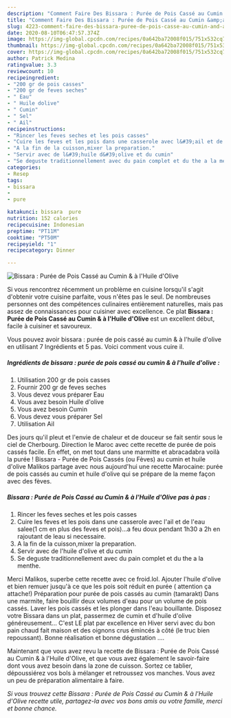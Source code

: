 ```yaml
---
description: "Comment Faire Des Bissara : Purée de Pois Cassé au Cumin &amp;amp; à l&amp;#39;Huile d&amp;#39;Olive"
title: "Comment Faire Des Bissara : Purée de Pois Cassé au Cumin &amp;amp; à l&amp;#39;Huile d&amp;#39;Olive"
slug: 4223-comment-faire-des-bissara-puree-de-pois-casse-au-cumin-and-amp-a-l-and-39-huile-d-and-39-olive
date: 2020-08-10T06:47:57.374Z
image: https://img-global.cpcdn.com/recipes/0a642ba72008f015/751x532cq70/bissara-puree-de-pois-casse-au-cumin-a-lhuile-dolive-photo-principale-de-la-recette.jpg
thumbnail: https://img-global.cpcdn.com/recipes/0a642ba72008f015/751x532cq70/bissara-puree-de-pois-casse-au-cumin-a-lhuile-dolive-photo-principale-de-la-recette.jpg
cover: https://img-global.cpcdn.com/recipes/0a642ba72008f015/751x532cq70/bissara-puree-de-pois-casse-au-cumin-a-lhuile-dolive-photo-principale-de-la-recette.jpg
author: Patrick Medina
ratingvalue: 3.3
reviewcount: 10
recipeingredient:
- "200 gr de pois casses"
- "200 gr de feves seches"
- " Eau"
- " Huile dolive"
- " Cumin"
- " Sel"
- " Ail"
recipeinstructions:
- "Rincer les feves seches et les pois casses"
- "Cuire les feves et les pois dans une casserole avec l&#39;ail et de l&#39;eau salee(1 cm en plus des feves et pois)...a feu doux pendant 1h30 a 2h en rajoutant de leau si necessaire."
- "A la fin de la cuisson,mixer la preparation."
- "Servir avec de l&#39;huile d&#39;olive et du cumin"
- "Se deguste traditionnellement avec du pain complet et du the a la menthe."
categories:
- Resep
tags:
- bissara
- 
- pure

katakunci: bissara  pure 
nutrition: 152 calories
recipecuisine: Indonesian
preptime: "PT11M"
cooktime: "PT50M"
recipeyield: "1"
recipecategory: Dinner

---
```



![Bissara : Purée de Pois Cassé au Cumin &amp; à l&#39;Huile d&#39;Olive](https://img-global.cpcdn.com/recipes/0a642ba72008f015/751x532cq70/bissara-puree-de-pois-casse-au-cumin-a-lhuile-dolive-photo-principale-de-la-recette.jpg)

Si vous rencontrez récemment un problème en cuisine lorsqu'il s'agit d'obtenir votre cuisine parfaite, vous n'êtes pas le seul. De nombreuses personnes ont des compétences culinaires entièrement naturelles, mais pas assez de connaissances pour cuisiner avec excellence. Ce plat <strong> Bissara : Purée de Pois Cassé au Cumin &amp; à l&#39;Huile d&#39;Olive </strong> est un excellent début, facile à cuisiner et savoureux.

<!--inarticleads1-->

Vous pouvez avoir bissara : purée de pois cassé au cumin &amp; à l&#39;huile d&#39;olive en utilisant 7 Ingrédients et 5 pas. Voici comment vous cuire il.

##### Ingrédients de bissara : purée de pois cassé au cumin &amp; à l&#39;huile d&#39;olive :

1. Utilisation 200 gr de pois casses
1. Fournir 200 gr de feves seches
1. Vous devez vous préparer  Eau
1. Vous avez besoin  Huile d&#39;olive
1. Vous avez besoin  Cumin
1. Vous devez vous préparer  Sel
1. Utilisation  Ail


Des jours qu&#39;il pleut et l&#39;envie de chaleur et de douceur se fait sentir sous le ciel de Cherbourg. Direction le Maroc avec cette recette de purée de pois cassés facile. En effet, on met tout dans une marmitte et abracadabra voilà la purée ! Bissara - Purée de Pois Cassés (ou Fèves) au cumin et huile d&#39;olive Malikos partage avec nous aujourd&#39;hui une recette Marocaine: purée de pois cassés au cumin et huile d&#39;olive qui se prépare de la meme façon avec des fèves. 

<!--inarticleads2-->

##### Bissara : Purée de Pois Cassé au Cumin &amp; à l&#39;Huile d&#39;Olive pas à pas :

1. Rincer les feves seches et les pois casses
1. Cuire les feves et les pois dans une casserole avec l&#39;ail et de l&#39;eau salee(1 cm en plus des feves et pois)...a feu doux pendant 1h30 a 2h en rajoutant de leau si necessaire.
1. A la fin de la cuisson,mixer la preparation.
1. Servir avec de l&#39;huile d&#39;olive et du cumin
1. Se deguste traditionnellement avec du pain complet et du the a la menthe.


Merci Malikos, superbe cette recette avec ce froid.lol. Ajouter l&#39;huile d&#39;olive et bien remuer jusqu&#39;à ce que les pois soit réduit en purée ( attention ça attache!) Préparation pour purée de pois cassés au cumin (tamarakt) Dans une marmite, faire bouillir deux volumes d&#39;eau pour un volume de pois cassés. Laver les pois cassés et les plonger dans l&#39;eau bouillante. Disposez votre Bissara dans un plat, passermez de cumin et d&#39;huile d&#39;olive généreusement… C&#39;est LE plat par excellence en Hiver servi avec du bon pain chaud fait maison et des oignons crus émincés à côté (le truc bien repoussant). Bonne réalisation et bonne dégustation …. 

<!--inarticleads1-->

<p>
Maintenant que vous avez revu la recette de Bissara : Purée de Pois Cassé au Cumin &amp; à l&#39;Huile d&#39;Olive, et que vous avez également le savoir-faire dont vous avez besoin dans la zone de cuisson. Sortez ce tablier, dépoussiérez vos bols à mélanger et retroussez vos manches. Vous avez un peu de préparation alimentaire à faire.
</p>

<p>
<i>Si vous trouvez cette Bissara : Purée de Pois Cassé au Cumin &amp; à l&#39;Huile d&#39;Olive recette utile, partagez-la avec vos bons amis ou votre famille, merci et bonne chance.</i>
</p>
